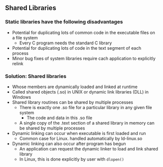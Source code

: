 ## Shared Libraries

### Static libraries have the following disadvantages
- Potential for duplicating lots of common code in the executable files on a file system
	- Every C program needs the standard C library
- Potential for duplicating lots of code in the text segment of each process
- Minor bug fixes of system libraries require cach application to explicitly relink
### Solution: Shared libraries
- Whose members are dynamically loaded and linked at runtime
- Called shared objects (.so) in UNIX or dynamic link libraries (DLL) in Windows
- Shared library routines can be shared by multiple processes
	- There is exactly one .so file for a particular library in any given file system
		- The code and data in this .so file
	- A single copy of the .text section of a shared library in memory can be shared by multiple processes
- Dynamic linking can occur when executable is first loaded and run
	- Common case for Linux. handled automatically by ld-linux.so
- Dynamic linking can also occur after program has begun
	- An application can request the dynamic linker to load and link shared library
	- In Linux, this is done explicitly by user with `dlopen()`